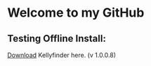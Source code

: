 # Welcome to my GitHub

## Testing Offline Install:
[Download](https://traxar.github.io/KellyFinder/setup.exe) Kellyfinder here. (v 1.0.0.8)

